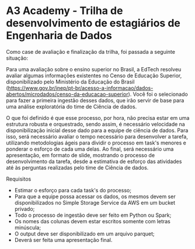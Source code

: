 # A3 Academy - Trilha de desenvolvimento de estagiários de Engenharia de Dados

Como case de avaliação e finalização da trilha, foi passada a seguinte situação:

Para uma avaliação sobre o ensino superior no Brasil, a EdTech resolveu avaliar algumas informações existentes no Censo de Educação Superior, disponibilizado pelo Ministério da Educação do Brasil (https://www.gov.br/inep/pt-br/acesso-a-informacao/dados-abertos/microdados/censo-da-educacao-superior). 
Você foi o selecionado para fazer a primeira ingestão desses dados, que irão servir de base para uma análise exploratória do time de Ciência de dados.

O que foi definido é que esse processo, por hora, não precisa estar em uma estrutura robusta e orquestrado, sendo assim, é necessário velocidade na disponibilização inicial desse dado para a equipe de ciência de dados. 
Para isso, será necessário avaliar o tempo necessário para desenvolver a tarefa, utilizando metodologias ágeis para  dividir o processo em task's menores e ponderar o esforço de cada uma delas. 
Ao final, será necessário uma apresentação, em formato de slide, mostrando o processo de desenvolvimento da tarefa, desde a estimativa de esforço das atividades até às perguntas realizadas pelo time de Ciência de dados.

Requisitos
- Estimar o esforço para cada task's do processo; 
- Para que a equipe possa acessar os dados, os mesmos devem  ser disponibilizados no Simple Storage Service da AWS em um bucket privado; 
- Todo o processo de ingestão deve ser feito em Python ou Spark;
- Os nomes das colunas devem estar escritos somente com letras minúscula;
- O output deve ser disponibilizado em um arquivo parquet; 
- Deverá ser feita uma apresentação final.
